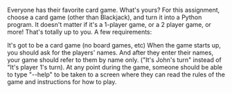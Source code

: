 Everyone has their favorite card game. What's yours? For this assignment, choose a card game (other than Blackjack), and turn it into a Python program. It doesn't matter if it's a 1-player game, or a 2 player game, or more! That's totally up to you. A few requirements:

It's got to be a card game (no board games, etc)
When the game starts up, you should ask for the players' names. And after they enter their names, your game should refer to them by name only. ("It's John's turn" instead of "It's player 1's turn). 
At any point during the game, someone should be able to type "--help" to be taken to a screen where they can read the rules of the game and instructions for how to play. 